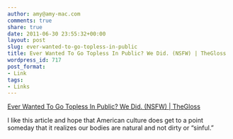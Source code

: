 ```yaml
---
author: amy@amy-mac.com
comments: true
share: true
date: 2011-06-30 23:55:32+00:00
layout: post
slug: ever-wanted-to-go-topless-in-public
title: Ever Wanted To Go Topless In Public? We Did. (NSFW) | TheGloss
wordpress_id: 717
post_format:
- Link
tags:
- Links
---
```


[Ever Wanted To Go Topless In Public? We Did. (NSFW) | TheGloss](http://thegloss.com/beauty/sunday-in-the-park-with-boobs/)

I like this article and hope that American culture does get to a point someday that it realizes our bodies are natural and not dirty or “sinful.”
